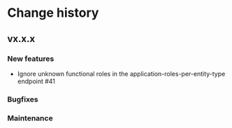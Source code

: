 # Change history

## vx.x.x

### New features
- Ignore unknown functional roles in the application-roles-per-entity-type endpoint #41


### Bugfixes


### Maintenance
